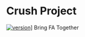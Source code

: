 # Crush Project

[![version](https://img.shields.io/badge/version-1.0-green.svg)](https://semver.org)]
 Bring FA Together
